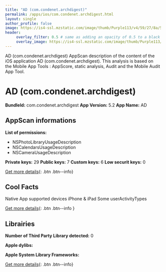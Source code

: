 ```yaml
---
title: "AD (com.condenet.archdigest)"
permalink: /apps/ios/com.condenet.archdigest.html
layout: single
author_profile: false
image: https://is4-ssl.mzstatic.com/image/thumb/Purple113/v4/59/27/8a/59278a6e-3664-d815-7e42-6574fbd262f6/AppIcon-0-1x_U007emarketing-0-0-85-220-0-7.png/512x512bb.jpg
header: 
     overlay_filter: 0.5 # same as adding an opacity of 0.5 to a black background
     overlay_image: https://is4-ssl.mzstatic.com/image/thumb/Purple113/v4/59/27/8a/59278a6e-3664-d815-7e42-6574fbd262f6/AppIcon-0-1x_U007emarketing-0-0-85-220-0-7.png/512x512bb.jpg
---
```

AD (com.condenet.archdigest) AppScan description of the content of the iOS application AD (com.condenet.archdigest). This analysis is based on the Mobile App Tools : AppScore, static analysis, Audit and the Mobile Audit App Tool.

# AD (com.condenet.archdigest)

**BundleId:** com.condenet.archdigest
**App Version:** 5.2
**App Name:** AD


## AppScan informations 

**List of permissions:** 
- NSPhotoLibraryUsageDescription
- NSCalendarsUsageDescription
- NSCameraUsageDescription
  
  
**Private keys:** 29
**Public keys:** 7
**Custom keys:** 6
**Low securit keys:** 0
  
[Get more details](/pricing.html){: .btn .btn--info}

## Cool Facts

Native App
supported devices iPhone & iPad
Some userActivityTypes
  
[Get more details](/pricing.html){: .btn .btn--info }

## Librairies 
**Number of Third Party Library detected:** 0


**Apple dylibs:**


**Apple System Library Frameworks:**


  
[Get more details](/pricing.html){: .btn .btn--info}


